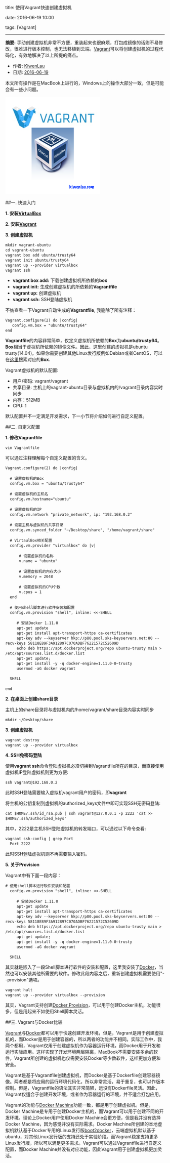 title: 使用Vagrant快速创建虚拟机

date: 2016-06-19 10:00

tags: [Vagrant]

---

**摘要:** 手动创建虚拟机非常不方便，重装起来也很麻烦，打包成镜像的话则不易修改，很难进行版本控制，也无法移植到云端。[Vagrant](https://www.vagrantup.com/)可以将创建虚拟机的过程代码化，有效地解决了以上所提的痛点。

<!-- more -->

- 作者: [KiwenLau](http://kiwenlau.com/)
- 日期: [2016-06-19](http://kiwenlau.com/2016/06/19/160619-vagrant-virtual-machine/)

本文所有操作是在MacBook上进行的，Windows上的操作大部分一致，但是可能会有一些小问题。

<img src="160619-vagrant-virtual-machine/vagrant-vm.png" width = "300"/>

##一. 快速入门

**1. 安装[VirtualBox](https://www.virtualbox.org/wiki/Downloads)**

**2. 安装[Vagrant](https://www.vagrantup.com/downloads.html)**

**3. 创建虚拟机**

```
mkdir vagrant-ubuntu
cd vagrant-ubuntu
vagrant box add ubuntu/trusty64
vagrant init ubuntu/trusty64
vagrant up --provider virtualbox
vagrant ssh
```

- **vagrant box add:** 下载创建虚拟机所依赖的**box**
- **vagrant init:** 生成创建虚拟机的所依赖的**Vagrantfile**
- **vagrant up:** 创建虚拟机
- **vagrant ssh:** SSH登陆虚拟机

不妨查看一下Vagrant自动生成的**Vagrantfile**, 我删除了所有注释：

```
Vagrant.configure(2) do |config|
   config.vm.box = "ubuntu/trusty64"
end
```
**Vagrantfile**的内容非常简单，仅定义虚拟机所依赖的**Box**为**ubuntu/trusty64**。**Box**相当于虚拟机所依赖的镜像文件。因此，这里创建的虚拟机是ubuntu trusty(14.04)。如果你需要创建其他Linux发行版例如Debian或者CentOS，可以在[这里](https://atlas.hashicorp.com/boxes/search)搜索对应的**Box**.

Vagrant虚拟机的默认配置:

- 用户/密码: vagrant/vagrant
- 共享目录: 主机上的vagrant-ubuntu目录与虚拟机内的/vagrant目录内容实时同步
- 内存：512MB
- CPU: 1

默认配置并不一定满足开发需求，下一小节将介绍如何进行自定义配置。


##二. 自定义配置

**1. 修改Vagrantfile**

```
vim Vagrantfile
```

可以通过注释理解每个自定义配置的含义。

```
Vagrant.configure(2) do |config|

  # 设置虚拟机的Box
  config.vm.box = "ubuntu/trusty64"
  
  # 设置虚拟机的主机名
  config.vm.hostname="ubuntu"
  
  # 设置虚拟机的IP
  config.vm.network "private_network", ip: "192.168.0.2"
  
  # 设置主机与虚拟机的共享目录
  config.vm.synced_folder "~/Desktop/share", "/home/vagrant/share"

  # VirtaulBox相关配置
  config.vm.provider "virtualbox" do |v|

      # 设置虚拟机的名称
      v.name = "ubuntu"

      # 设置虚拟机的内存大小
      v.memory = 2048

      # 设置虚拟机的CPU个数
      v.cpus = 1
  end
  
  # 使用shell脚本进行软件安装和配置
  config.vm.provision "shell", inline: <<-SHELL

     # 安装Docker 1.11.0
     apt-get update
     apt-get install apt-transport-https ca-certificates
     apt-key adv --keyserver hkp://p80.pool.sks-keyservers.net:80 --recv-keys 58118E89F3A912897C070ADBF76221572C52609D
     echo deb https://apt.dockerproject.org/repo ubuntu-trusty main > /etc/apt/sources.list.d/docker.list
     apt-get update;
     apt-get install -y -q docker-engine=1.11.0-0~trusty
     usermod -aG docker vagrant

  SHELL

end
```

**2. 在桌面上创建share目录**

主机上的share目录将与虚拟机内的/home/vagrant/share目录内容实时同步

```
mkdir ~/Desktop/share
```

**3. 创建虚拟机**

```
vagrant destroy
vagrant up --provider virtualbox
```

**4. SSH免密码登陆**

使用**vagrant ssh**命令登陆虚拟机必须切换到Vagrantfile所在的目录，而直接使用虚拟机IP登陆虚拟机则更为方便:

```
ssh vagrant@192.168.0.2
```

此时SSH登陆需要输入虚拟机vagrant用户的密码，即**vagrant**

将主机的公钥复制到虚拟机的authorized_keys文件中即可实现SSH无密码登陆:

```
cat $HOME/.ssh/id_rsa.pub | ssh vagrant@127.0.0.1 -p 2222 'cat >> $HOME/.ssh/authorized_keys'
```

其中，2222是主机SSH登陆虚拟机的转发端口，可以通过以下命令查看:

```
vagrant ssh-config | grep Port
  Port 2222
```

此时SSH登陆虚拟机则不再需要输入密码。

**5. 关于Provision**

Vagrant中有下面一段内容：

```
# 使用shell脚本进行软件安装和配置
  config.vm.provision "shell", inline: <<-SHELL

     # 安装Docker 1.11.0
     apt-get update
     apt-get install apt-transport-https ca-certificates
     apt-key adv --keyserver hkp://p80.pool.sks-keyservers.net:80 --recv-keys 58118E89F3A912897C070ADBF76221572C52609D
     echo deb https://apt.dockerproject.org/repo ubuntu-trusty main > /etc/apt/sources.list.d/docker.list
     apt-get update;
     apt-get install -y -q docker-engine=1.11.0-0~trusty
     usermod -aG docker vagrant

  SHELL
```

其实就是嵌入了一段Shell脚本进行软件的安装和配置，这里我安装了[Docker](https://www.docker.com/)，当然也可以安装其他所需要的软件。修改此段内容之后，重新创建虚拟机需要使用"--provision"选项。

```
vagrant halt
vagrant up --provider virtualbox --provision
```

其实，Vagrant支持创建[Docker Provision](https://www.vagrantup.com/docs/provisioning/docker.html)，可以用于创建Docker主机，功能很多，但是用起来不如使用Shell脚本灵活。

##三. Vagrant与Docker比较

[Vagrant](https://www.vagrantup.com/)与[Docker](https://www.docker.com/)都可以用于快速创建开发环境，但是，Vagrant是用于创建虚拟机的，而Docker是用于创建容器的，所以两者的功能并不相同。实际工作中，我两个都用，Vagrant仅用于创建虚拟机作为容器运行环境，而Docker用于开发和运行实际应用。这样实现了开发环境两层隔离，MacBook不需要安装多余的软件，Vagrant所创建的虚拟机也仅需要安装Docker等少数软件，这样更加方便和安全。

Vagrant是基于Vagrantfile创建虚拟机，而Docker是基于Dockerfile创建容器镜像。两者都是将应用的运行环境代码化，所以非常灵活，易于重复，也可以作版本控制。但是，Vagrantfile的语法其实非常简陋，远没有Dockerfile灵活。因此，Vagrant仅适合于创建开发环境，或者作为容器运行的环境，并不适合打包应用。

Vagrant的功能与[Docker Machine](https://docs.docker.com/machine/)功能一致，都是用于创建虚拟机。但是，Docker Machine是专用于创建Docker主机的，而Vagrant可以用于创建不同的开发环境。理论上Docker用户使用Docker Machine会更方便，但是我并没有选择Docker Machine，因为感觉并没有实际需求。Docker Machine所创建的本地虚拟机默认基于Docker专用的Linux发行版[boot2docker](https://github.com/boot2docker/boot2docker)，云端虚拟机默认基于ubuntu，对其他Linux发行版的支持还处于实验阶段。而Vagrant稳定支持更多Linux发行版，所以可以满足更多需求。Vagrant可以通过Vagrantfile进行自定义配置，而Docker Machine并没有对应功能，因此Vagrant用于创建虚拟机更加灵活。

